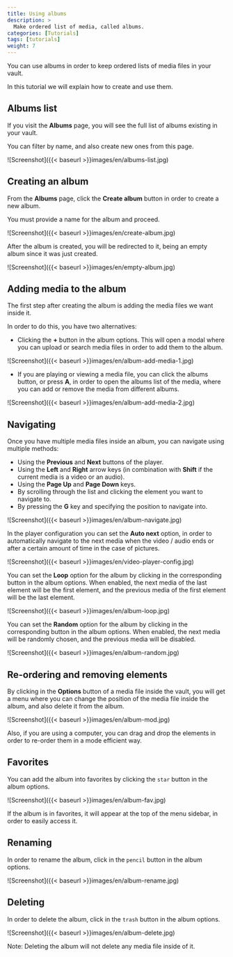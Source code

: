 ```yaml
---
title: Using albums
description: >
  Make ordered list of media, called albums.
categories: [Tutorials]
tags: [tutorials]
weight: 7
---
```


You can use albums in order to keep ordered lists of media files in your vault.

In this tutorial we will explain how to create and use them.

## Albums list

If you visit the **Albums** page, you will see the full list of albums existing in your vault.

You can filter by name, and also create new ones from this page.

![Screenshot]({{< baseurl >}}images/en/albums-list.jpg)

## Creating an album

From the **Albums** page, click the **Create album** button in order to create a new album.

You must provide a name for the album and proceed.

![Screenshot]({{< baseurl >}}images/en/create-album.jpg)

After the album is created, you will be redirected to it, being an empty album since it was just created.

![Screenshot]({{< baseurl >}}images/en/empty-album.jpg)

## Adding media to the album

The first step after creating the album is adding the media files we want inside it.

In order to do this, you have two alternatives:

 - Clicking the **+** button in the album options. This will open a modal where you can upload or search media files in order to add them to the album.

![Screenshot]({{< baseurl >}}images/en/album-add-media-1.jpg)

 - If you are playing or viewing a media file, you can click the albums button, or press **A**, in order to open the albums list of the media, where you can add or remove the media from different albums.

![Screenshot]({{< baseurl >}}images/en/album-add-media-2.jpg)

## Navigating

Once you have multiple media files inside an album, you can navigate using multiple methods:

 - Using the **Previous** and **Next** buttons of the player.
 - Using the **Left** and **Right** arrow keys (in combination with **Shift** if the current media is a video or an audio).
 - Using the **Page Up** and **Page Down** keys.
 - By scrolling through the list and clicking the element you want to navigate to.
 - By pressing the **G** key and specifying the position to navigate into.

![Screenshot]({{< baseurl >}}images/en/album-navigate.jpg)

In the player configuration you can set the **Auto next** option, in order to automatically navigate to the next media when the video / audio ends or after a certain amount of time in the case of pictures.

![Screenshot]({{< baseurl >}}images/en/video-player-config.jpg)

You can set the **Loop** option for the album by clicking in the corresponding button in the album options. When enabled, the next media of the last element will be the first element, and the previous media of the first element will be the last element.

![Screenshot]({{< baseurl >}}images/en/album-loop.jpg)

You can set the **Random** option for the album by clicking in the corresponding button in the album options. When enabled, the next media will be randomly chosen, and the previous media will be disabled.

![Screenshot]({{< baseurl >}}images/en/album-random.jpg)

## Re-ordering and removing elements

By clicking in the **Options** button of a media file inside the vault, you will get a menu where you can change the position of the media file inside the album, and also delete it from the album.

![Screenshot]({{< baseurl >}}images/en/album-mod.jpg)

Also, if you are using a computer, you can drag and drop the elements in order to re-order them in a mode efficient way.

## Favorites

You can add the album into favorites by clicking the `star` button in the album options.

![Screenshot]({{< baseurl >}}images/en/album-fav.jpg)

If the album is in favorites, it will appear at the top of the menu sidebar, in order to easily access it.

## Renaming

In order to rename the album, click in the `pencil` button in the album options.

![Screenshot]({{< baseurl >}}images/en/album-rename.jpg)

## Deleting

In order to delete the album, click in the `trash` button in the album options.

![Screenshot]({{< baseurl >}}images/en/album-delete.jpg)

Note: Deleting the album will not delete any media file inside of it.


